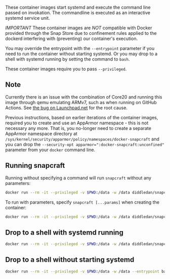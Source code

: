 These container images start systemd and execute the command line passed on invokation. The commandline is executed as an interactive systemd service unit.

*IMPORTANT* These container images are *NOT* compatible with Docker provided through the Snap Store due to confinement rules applied to the dockerd interfering with (preventing) our container's execution.

You may override the entrypoint with the `--entrypoint` parameter if you need to run the container without starting systemd. Or you may drop to a shell with systemd running by setting the command to `bash`.

These container images require you to pass `--privileged`.

Note
----
Currently there is an issue with the combination of Core20 and running this image through qemu emulating ARMv7, such as when running on GitHub Actions. See [the bug on Launchpad.net](https://bugs.launchpad.net/qemu/+bug/1886811) for the root cause.

Previous instructions, based on earlier iterations of the container images, required you to create
and use an AppArmor namespace - this is not necessary any more.  That is, you no-longer need to create a separate AppArmor namespace directory at
`/sys/kernel/security/apparmor/policy/namespaces/docker-snapcraft` and you can drop the
`--security-opt apparmor=":docker-snapcraft:unconfined"` parameter from your `docker` command line.

Running snapcraft
-----------------

Running without specifying a command will run `snapcraft` without any parameters:

```bash
docker run --rm -it --privileged -v $PWD:/data -w /data diddledan/snapcraft:core18
```

To run with parameters, specify `snapcraft [...params]` when creating the container:

```bash
docker run --rm -it --privileged -v $PWD:/data -w /data diddledan/snapcraft:core18 snapcraft stage --enable-experimental-package-repositories
```

Drop to a shell with systemd running
------------------------------------

```bash
docker run --rm -it --privileged -v $PWD:/data -w /data diddledan/snapcraft:core18 bash
```

Drop to a shell without starting systemd
----------------------------------------

```bash
docker run --rm -it --privileged -v $PWD:/data -w /data --entrypoint bash diddledan/snapcraft:core18
```

